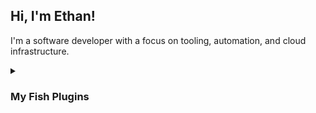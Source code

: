 ## Hi, I'm Ethan!

I'm a software developer with a focus on tooling, automation, and cloud infrastructure.


<details>
<summary><h3>My Fish Plugins</h3></summary>
<div>
  
> **[fish-promptfessional](https://github.com/eth-p/fish-promptfessional)**  
> Your flexible and highly-customizable Fish shell prompt.
> 
> - Customize your prompt without doing everything from scratch.
> - Add your own prompt components without worrying about updates.
> - Have a prompt that's both stylish and fast (<50ms).

> **[fish-securenv](https://github.com/eth-p/fish-securenv)**  
> A fish function for on-demand retrieval of sensitive environment variables.
> 
> - Keep sensitive environment variables encrypted on disk.
> - Load them only when needed!
> - Wrap commands to load them only for the wrapped commands.

> **[fish-kubeswitch](https://github.com/eth-p/fish-kubeswitch)**  
> A kubectx/kubens replacement for fish.
> 
> - Change the config file, context, and namespace.
> - Only applies to the current shell! (no outdated prompts)

> **[fish-plugin-better-cd](https://github.com/eth-p/fish-plugin-better-cd)**  
> A better version of cd (and pushd) for your Fish shell.
> 
> - `cd` relative to git repo root.
> - Jump to paths with `z`.
> - Fuzzily change directories with `fzf`.

> **[fish-cd-ranger](https://github.com/eth-p/fish-cd-ranger)**  
> Ranger integration for fish shell.
> 
> - Hotkey to change the directory to a `ranger` bookmark.
> - `cd-ranger` command to change the directory with ranger.

> **[fish-contextual-greeting](https://github.com/eth-p/fish-contextual-greeting)**
> Upgrade your fish_greeting experience with greetings that only show up under certain contexts.
>
> - Custom greetings for:
>   - SSH
>   - Tmux
>   - IDE terminals

</div>
